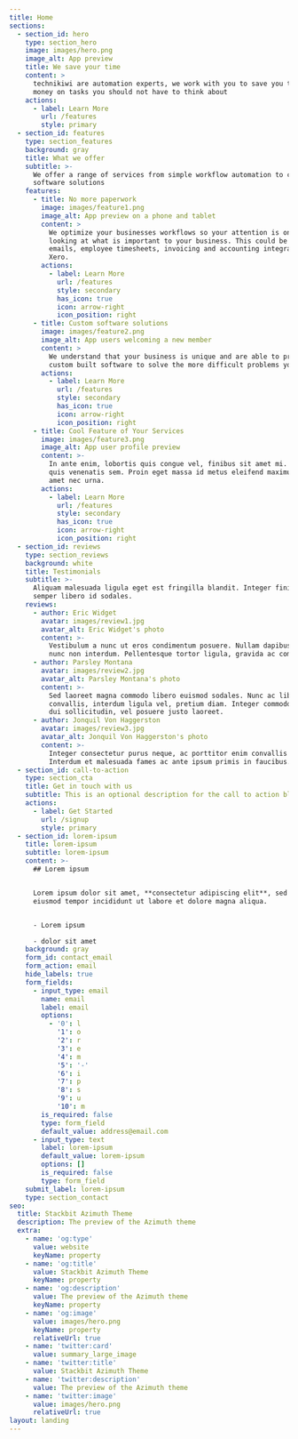 ```yaml
---
title: Home
sections:
  - section_id: hero
    type: section_hero
    image: images/hero.png
    image_alt: App preview
    title: We save your time
    content: >
      technikiwi are automation experts, we work with you to save you time and
      money on tasks you should not have to think about
    actions:
      - label: Learn More
        url: /features
        style: primary
  - section_id: features
    type: section_features
    background: gray
    title: What we offer
    subtitle: >-
      We offer a range of services from simple workflow automation to custom
      software solutions
    features:
      - title: No more paperwork
        image: images/feature1.png
        image_alt: App preview on a phone and tablet
        content: >
          We optimize your businesses workflows so your attention is only spent
          looking at what is important to your business. This could be include
          emails, employee timesheets, invoicing and accounting integration like
          Xero.
        actions:
          - label: Learn More
            url: /features
            style: secondary
            has_icon: true
            icon: arrow-right
            icon_position: right
      - title: Custom software solutions
        image: images/feature2.png
        image_alt: App users welcoming a new member
        content: >
          We understand that your business is unique and are able to provide
          custom built software to solve the more difficult problems you face
        actions:
          - label: Learn More
            url: /features
            style: secondary
            has_icon: true
            icon: arrow-right
            icon_position: right
      - title: Cool Feature of Your Services
        image: images/feature3.png
        image_alt: App user profile preview
        content: >-
          In ante enim, lobortis quis congue vel, finibus sit amet mi. Aenean
          quis venenatis sem. Proin eget massa id metus eleifend maximus sit
          amet nec urna.
        actions:
          - label: Learn More
            url: /features
            style: secondary
            has_icon: true
            icon: arrow-right
            icon_position: right
  - section_id: reviews
    type: section_reviews
    background: white
    title: Testimonials
    subtitle: >-
      Aliquam malesuada ligula eget est fringilla blandit. Integer finibus
      semper libero id sodales.
    reviews:
      - author: Eric Widget
        avatar: images/review1.jpg
        avatar_alt: Eric Widget's photo
        content: >-
          Vestibulum a nunc ut eros condimentum posuere. Nullam dapibus quis
          nunc non interdum. Pellentesque tortor ligula, gravida ac commodo eu.
      - author: Parsley Montana
        avatar: images/review2.jpg
        avatar_alt: Parsley Montana's photo
        content: >-
          Sed laoreet magna commodo libero euismod sodales. Nunc ac libero
          convallis, interdum ligula vel, pretium diam. Integer commodo sem at
          dui sollicitudin, vel posuere justo laoreet.
      - author: Jonquil Von Haggerston
        avatar: images/review3.jpg
        avatar_alt: Jonquil Von Haggerston's photo
        content: >-
          Integer consectetur purus neque, ac porttitor enim convallis vitae.
          Interdum et malesuada fames ac ante ipsum primis in faucibus.
  - section_id: call-to-action
    type: section_cta
    title: Get in touch with us
    subtitle: This is an optional description for the call to action block.
    actions:
      - label: Get Started
        url: /signup
        style: primary
  - section_id: lorem-ipsum
    title: lorem-ipsum
    subtitle: lorem-ipsum
    content: >-
      ## Lorem ipsum


      Lorem ipsum dolor sit amet, **consectetur adipiscing elit**, sed do
      eiusmod tempor incididunt ut labore et dolore magna aliqua.


      - Lorem ipsum

      - dolor sit amet
    background: gray
    form_id: contact_email
    form_action: email
    hide_labels: true
    form_fields:
      - input_type: email
        name: email
        label: email
        options:
          - '0': l
            '1': o
            '2': r
            '3': e
            '4': m
            '5': '-'
            '6': i
            '7': p
            '8': s
            '9': u
            '10': m
        is_required: false
        type: form_field
        default_value: address@email.com
      - input_type: text
        label: lorem-ipsum
        default_value: lorem-ipsum
        options: []
        is_required: false
        type: form_field
    submit_label: lorem-ipsum
    type: section_contact
seo:
  title: Stackbit Azimuth Theme
  description: The preview of the Azimuth theme
  extra:
    - name: 'og:type'
      value: website
      keyName: property
    - name: 'og:title'
      value: Stackbit Azimuth Theme
      keyName: property
    - name: 'og:description'
      value: The preview of the Azimuth theme
      keyName: property
    - name: 'og:image'
      value: images/hero.png
      keyName: property
      relativeUrl: true
    - name: 'twitter:card'
      value: summary_large_image
    - name: 'twitter:title'
      value: Stackbit Azimuth Theme
    - name: 'twitter:description'
      value: The preview of the Azimuth theme
    - name: 'twitter:image'
      value: images/hero.png
      relativeUrl: true
layout: landing
---
```

